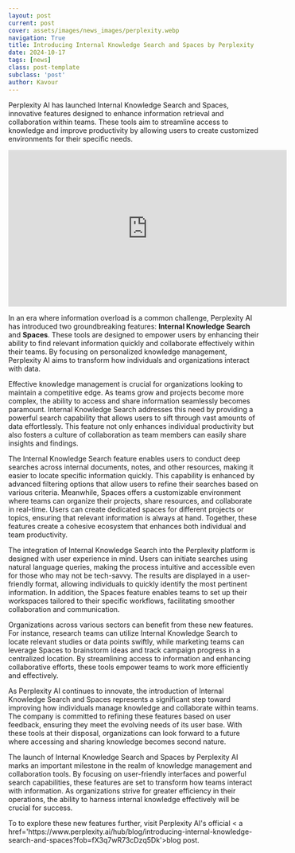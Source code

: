```yaml
---
layout: post
current: post
cover: assets/images/news_images/perplexity.webp
navigation: True
title: Introducing Internal Knowledge Search and Spaces by Perplexity
date: 2024-10-17
tags: [news]
class: post-template
subclass: 'post'
author: Kavour
---
```


<p>Perplexity AI has launched Internal Knowledge Search and Spaces, innovative features designed to enhance information retrieval and collaboration within teams. These tools aim to streamline access to knowledge and improve productivity by allowing users to create customized environments for their specific needs.</p>

<iframe width="560" height="315" src="https://www.youtube.com/embed/LqKZAHeCkEg?si=Lbi6TDCAYDz_0fvn" title="YouTube video player" frameborder="0" allow="accelerometer; autoplay; clipboard-write; encrypted-media; gyroscope; picture-in-picture; web-share" referrerpolicy="strict-origin-when-cross-origin" allowfullscreen></iframe>

<p>In an era where information overload is a common challenge, Perplexity AI has introduced two groundbreaking features: <strong>Internal Knowledge Search</strong> and <strong>Spaces</strong>. These tools are designed to empower users by enhancing their ability to find relevant information quickly and collaborate effectively within their teams. By focusing on personalized knowledge management, Perplexity AI aims to transform how individuals and organizations interact with data.</p>

<p>Effective knowledge management is crucial for organizations looking to maintain a competitive edge. As teams grow and projects become more complex, the ability to access and share information seamlessly becomes paramount. Internal Knowledge Search addresses this need by providing a powerful search capability that allows users to sift through vast amounts of data effortlessly. This feature not only enhances individual productivity but also fosters a culture of collaboration as team members can easily share insights and findings.</p>

<p>The Internal Knowledge Search feature enables users to conduct deep searches across internal documents, notes, and other resources, making it easier to locate specific information quickly. This capability is enhanced by advanced filtering options that allow users to refine their searches based on various criteria. Meanwhile, Spaces offers a customizable environment where teams can organize their projects, share resources, and collaborate in real-time. Users can create dedicated spaces for different projects or topics, ensuring that relevant information is always at hand. Together, these features create a cohesive ecosystem that enhances both individual and team productivity.</p>

<p>The integration of Internal Knowledge Search into the Perplexity platform is designed with user experience in mind. Users can initiate searches using natural language queries, making the process intuitive and accessible even for those who may not be tech-savvy. The results are displayed in a user-friendly format, allowing individuals to quickly identify the most pertinent information. In addition, the Spaces feature enables teams to set up their workspaces tailored to their specific workflows, facilitating smoother collaboration and communication.</p>

<p>Organizations across various sectors can benefit from these new features. For instance, research teams can utilize Internal Knowledge Search to locate relevant studies or data points swiftly, while marketing teams can leverage Spaces to brainstorm ideas and track campaign progress in a centralized location. By streamlining access to information and enhancing collaborative efforts, these tools empower teams to work more efficiently and effectively.</p>

<p>As Perplexity AI continues to innovate, the introduction of Internal Knowledge Search and Spaces represents a significant step toward improving how individuals manage knowledge and collaborate within teams. The company is committed to refining these features based on user feedback, ensuring they meet the evolving needs of its user base. With these tools at their disposal, organizations can look forward to a future where accessing and sharing knowledge becomes second nature.</p>

<p>The launch of Internal Knowledge Search and Spaces by Perplexity AI marks an important milestone in the realm of knowledge management and collaboration tools. By focusing on user-friendly interfaces and powerful search capabilities, these features are set to transform how teams interact with information. As organizations strive for greater efficiency in their operations, the ability to harness internal knowledge effectively will be crucial for success.</p>

<p>To to explore these new features further, visit Perplexity AI's official < a href='https://www.perplexity.ai/hub/blog/introducing-internal-knowledge-search-and-spaces?fob=fX3q7wR73cDzq5Dk'>blog post</a>.</p>